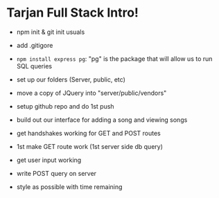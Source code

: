Tarjan Full Stack Intro!
===

- npm init & git init usuals
- add .gitigore
- `npm install express pg`: "pg" is the package that will allow us to run SQL queries 
- set up our folders (Server, public, etc)
- move a copy of JQuery into "server/public/vendors"
- setup github repo and do 1st push

- build out our interface for adding a song and viewing songs
- get handshakes working for GET and POST routes
- 1st make GET route work (1st server side db query)

- get user input working
- write POST query on server

- style as possible with time remaining